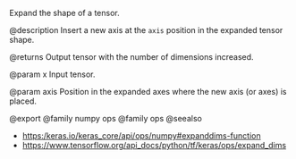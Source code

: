 Expand the shape of a tensor.

@description
Insert a new axis at the `axis` position in the expanded tensor shape.

@returns
    Output tensor with the number of dimensions increased.

@param x
Input tensor.

@param axis
Position in the expanded axes where the new axis
(or axes) is placed.

@export
@family numpy ops
@family ops
@seealso
+ <https:/keras.io/keras_core/api/ops/numpy#expanddims-function>
+ <https://www.tensorflow.org/api_docs/python/tf/keras/ops/expand_dims>
